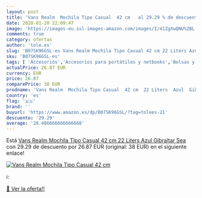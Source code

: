 ```yaml
---
layout: post
title: 'Vans Realm  Mochila Tipo Casual  42 cm   al 29.29 % de descuento'
date: 2020-01-20 22:09:47
image: 'https://images-eu.ssl-images-amazon.com/images/I/41ZgXwQNU%2BL._SL400_.jpg'
comments: true
category: ofertas
author: 'tole.es'
slug: 'B07SK96GSL-es Vans Realm Mochila Tipo Casual 42 cm 22 Liters Azul...'
sku: 'B07SK96GSL-es'
tags: [ 'Accesorios','Accesorios para portátiles y netbooks','Bolsas y fundas para portátiles y netbooks','Informática','Mochilas para portátiles y netbooks','mochila', ]
actualPrice: 26.87 EUR
currency: EUR
price: 26.87
comparePrice: 38 EUR
prodname: 'Vans Realm  Mochila Tipo Casual  42 cm  22 Liters  Azul  Gibraltar Sea '
country: 'es'
flag: '🇪🇸'
brand: ''
buyurl: 'https://www.amazon.es/dp/B07SK96GSL/?tag=tolees-21'
descuento: '29.29'
average: '28.486666666666668'
---
```


Está [Vans Realm  Mochila Tipo Casual  42 cm  22 Liters  Azul  Gibraltar Sea ](https://www.amazon.es/dp/B07SK96GSL/?tag=tolees-21) con 29.29 de descuento por 26.87 EUR (original: 38 EUR) en el siguiente enlace!

[![Vans Realm  Mochila Tipo Casual  42 cm  ](https://images-eu.ssl-images-amazon.com/images/I/41ZgXwQNU%2BL._SL400_.jpg)](https://www.amazon.es/dp/B07SK96GSL/?tag=tolees-21)

ℹ️:


[🛒 Ver la oferta!!](https://www.amazon.es/dp/B07SK96GSL/?tag=tolees-21)
